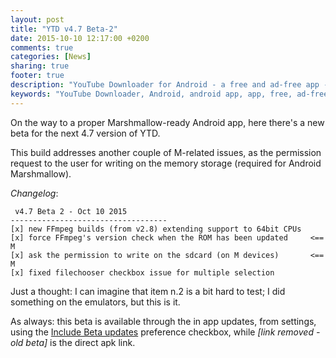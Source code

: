 ```yaml
---
layout: post
title: "YTD v4.7 Beta-2"
date: 2015-10-10 12:17:00 +0200
comments: true
categories: [News]
sharing: true
footer: true
description: "YouTube Downloader for Android - a free and ad-free app - new version"
keywords: "YouTube Downloader, Android, android app, app, free, ad-free, no ads, dentex, video, YouTube, downloader, FFmpeg, audio, music, video, extraction, mp3, easy, dentex, 1080p, 720p, HD, 3gp, webm, mp4, m4a, ogg, flv"
---
```

On the way to a proper Marshmallow-ready Android app, here there's a new beta for the next 4.7 version of YTD.

This build addresses another couple of M-related issues, 
as the permission request to the user for writing on the memory storage (required for Android Marshmallow).

*Changelog*:

     v4.7 Beta 2 - Oct 10 2015
    -----------------------------------
    [x] new FFmpeg builds (from v2.8) extending support to 64bit CPUs
    [x] force FFmpeg's version check when the ROM has been updated     <== M
    [x] ask the permission to write on the sdcard (on M devices)       <== M
    [x] fixed filechooser checkbox issue for multiple selection

Just a thought: I can imagine that item n.2 is a bit hard to test; I did something on the emulators, but this is it.

As always: this beta is available through the in app updates, from settings, using the [Include Beta updates](http://dentex.github.io/blog/2014-07-15/new-beta-program-again/) preference checkbox, while *[link removed - old beta]* is the direct apk link.
